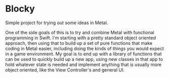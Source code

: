 Blocky
======

Simple project for trying out some ideas in Metal.

One of the side goals of this is to try and combine Metal with functional programming in Swift.  I'm starting with
a pretty standard object oriented approach, then using that to build up a set of pure functions that make coding
in Metal easier, including doing the kinds of things you would expect in a game environment.  My goal is to end up
with a library of functions that can be used to quickly build up a new app, using new classes in that app to hold
whatever state is needed and implement anything that is usually more object oriented, like the View Controller's and
general UI.
